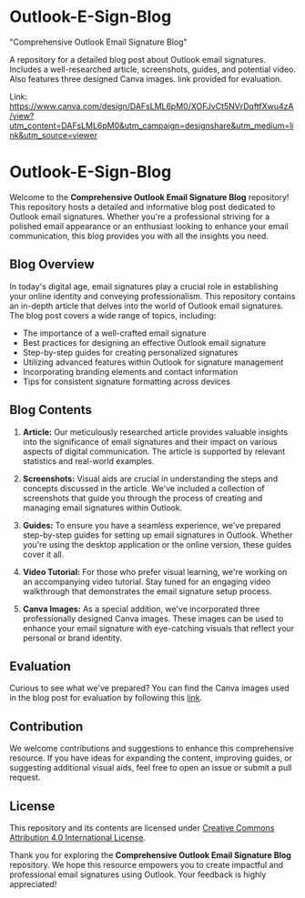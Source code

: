 # Outlook-E-Sign-Blog
"Comprehensive Outlook Email Signature Blog"  

A repository for a detailed blog post about Outlook email signatures. Includes a well-researched article, screenshots, guides, and potential video. Also features three designed Canva images. link provided for evaluation.

Link: https://www.canva.com/design/DAFsLML6pM0/XOFJvCt5NVrDqftfXwu4zA/view?utm_content=DAFsLML6pM0&utm_campaign=designshare&utm_medium=link&utm_source=viewer

# Outlook-E-Sign-Blog

Welcome to the **Comprehensive Outlook Email Signature Blog** repository! This repository hosts a detailed and informative blog post dedicated to Outlook email signatures. Whether you're a professional striving for a polished email appearance or an enthusiast looking to enhance your email communication, this blog provides you with all the insights you need.

## Blog Overview

In today's digital age, email signatures play a crucial role in establishing your online identity and conveying professionalism. This repository contains an in-depth article that delves into the world of Outlook email signatures. The blog post covers a wide range of topics, including:

- The importance of a well-crafted email signature
- Best practices for designing an effective Outlook email signature
- Step-by-step guides for creating personalized signatures
- Utilizing advanced features within Outlook for signature management
- Incorporating branding elements and contact information
- Tips for consistent signature formatting across devices

## Blog Contents

1. **Article:** Our meticulously researched article provides valuable insights into the significance of email signatures and their impact on various aspects of digital communication. The article is supported by relevant statistics and real-world examples.

2. **Screenshots:** Visual aids are crucial in understanding the steps and concepts discussed in the article. We've included a collection of screenshots that guide you through the process of creating and managing email signatures within Outlook.

3. **Guides:** To ensure you have a seamless experience, we've prepared step-by-step guides for setting up email signatures in Outlook. Whether you're using the desktop application or the online version, these guides cover it all.

4. **Video Tutorial:** For those who prefer visual learning, we're working on an accompanying video tutorial. Stay tuned for an engaging video walkthrough that demonstrates the email signature setup process.

5. **Canva Images:** As a special addition, we've incorporated three professionally designed Canva images. These images can be used to enhance your email signature with eye-catching visuals that reflect your personal or brand identity.

## Evaluation

Curious to see what we've prepared? You can find the Canva images used in the blog post for evaluation by following this [link](https://www.canva.com/design/DAFsLML6pM0/XOFJvCt5NVrDqftfXwu4zA/view?utm_content=DAFsLML6pM0&utm_campaign=designshare&utm_medium=link&utm_source=viewer).

## Contribution

We welcome contributions and suggestions to enhance this comprehensive resource. If you have ideas for expanding the content, improving guides, or suggesting additional visual aids, feel free to open an issue or submit a pull request.

## License

This repository and its contents are licensed under [Creative Commons Attribution 4.0 International License](LICENSE.md).

Thank you for exploring the **Comprehensive Outlook Email Signature Blog** repository. We hope this resource empowers you to create impactful and professional email signatures using Outlook. Your feedback is highly appreciated!
